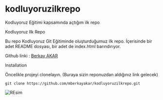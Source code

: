 # kodluyoruzilkrepo
Kodluyoruz Eğitimi kapsamında açtığım ilk repo

Kodluyoruz Ilk Repo

Bu repo Kodluyoruz Git Eğitiminde oluşturduğumuz ilk repo. İçerisinde bir adet README dosyası, bir adet de index.html barındırıyor.

Github linki : [Berkay AKAR](https://github.com/mberkayakar)

Installation

Öncelikle projeyi clonelayın. (Buraya sizin reponuzdan aldığınız link gelecek)

``` git clone https://github.com/mberkayakar/kodluyoruzilkrepo.git ```


![REsim ](https://avatars.githubusercontent.com/u/74507242?v=4)